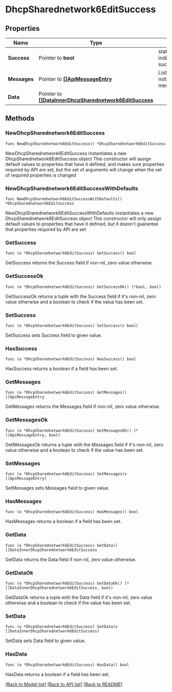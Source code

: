 # DhcpSharednetwork6EditSuccess

## Properties

Name | Type | Description | Notes
------------ | ------------- | ------------- | -------------
**Success** | Pointer to **bool** | state true/false indicate if action succeed | [optional] 
**Messages** | Pointer to [**[]ApiMessageEntry**](ApiMessageEntry.md) | List or notice/warning/error messages | [optional] 
**Data** | Pointer to [**[]DataInnerDhcpSharednetwork6EditSuccess**](DataInnerDhcpSharednetwork6EditSuccess.md) |  | [optional] 

## Methods

### NewDhcpSharednetwork6EditSuccess

`func NewDhcpSharednetwork6EditSuccess() *DhcpSharednetwork6EditSuccess`

NewDhcpSharednetwork6EditSuccess instantiates a new DhcpSharednetwork6EditSuccess object
This constructor will assign default values to properties that have it defined,
and makes sure properties required by API are set, but the set of arguments
will change when the set of required properties is changed

### NewDhcpSharednetwork6EditSuccessWithDefaults

`func NewDhcpSharednetwork6EditSuccessWithDefaults() *DhcpSharednetwork6EditSuccess`

NewDhcpSharednetwork6EditSuccessWithDefaults instantiates a new DhcpSharednetwork6EditSuccess object
This constructor will only assign default values to properties that have it defined,
but it doesn't guarantee that properties required by API are set

### GetSuccess

`func (o *DhcpSharednetwork6EditSuccess) GetSuccess() bool`

GetSuccess returns the Success field if non-nil, zero value otherwise.

### GetSuccessOk

`func (o *DhcpSharednetwork6EditSuccess) GetSuccessOk() (*bool, bool)`

GetSuccessOk returns a tuple with the Success field if it's non-nil, zero value otherwise
and a boolean to check if the value has been set.

### SetSuccess

`func (o *DhcpSharednetwork6EditSuccess) SetSuccess(v bool)`

SetSuccess sets Success field to given value.

### HasSuccess

`func (o *DhcpSharednetwork6EditSuccess) HasSuccess() bool`

HasSuccess returns a boolean if a field has been set.

### GetMessages

`func (o *DhcpSharednetwork6EditSuccess) GetMessages() []ApiMessageEntry`

GetMessages returns the Messages field if non-nil, zero value otherwise.

### GetMessagesOk

`func (o *DhcpSharednetwork6EditSuccess) GetMessagesOk() (*[]ApiMessageEntry, bool)`

GetMessagesOk returns a tuple with the Messages field if it's non-nil, zero value otherwise
and a boolean to check if the value has been set.

### SetMessages

`func (o *DhcpSharednetwork6EditSuccess) SetMessages(v []ApiMessageEntry)`

SetMessages sets Messages field to given value.

### HasMessages

`func (o *DhcpSharednetwork6EditSuccess) HasMessages() bool`

HasMessages returns a boolean if a field has been set.

### GetData

`func (o *DhcpSharednetwork6EditSuccess) GetData() []DataInnerDhcpSharednetwork6EditSuccess`

GetData returns the Data field if non-nil, zero value otherwise.

### GetDataOk

`func (o *DhcpSharednetwork6EditSuccess) GetDataOk() (*[]DataInnerDhcpSharednetwork6EditSuccess, bool)`

GetDataOk returns a tuple with the Data field if it's non-nil, zero value otherwise
and a boolean to check if the value has been set.

### SetData

`func (o *DhcpSharednetwork6EditSuccess) SetData(v []DataInnerDhcpSharednetwork6EditSuccess)`

SetData sets Data field to given value.

### HasData

`func (o *DhcpSharednetwork6EditSuccess) HasData() bool`

HasData returns a boolean if a field has been set.


[[Back to Model list]](../README.md#documentation-for-models) [[Back to API list]](../README.md#documentation-for-api-endpoints) [[Back to README]](../README.md)


